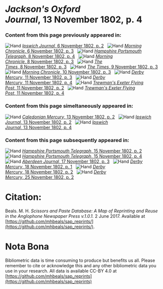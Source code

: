 # *Jackson's Oxford Journal*, 13 November 1802, p. 4  
  
### Content from this page previously appeared in:  
![Hand](http://scissorsandpaste.net/wp-content/uploads/2017/06/smallhandpointer.png) [*Ipswich Journal*, 6 November 1802, p. 2](https://mhbeals.github.io/sap_html/Ipswich-Journal/Ipswich-Journal-6-November-1802-p-2)  
![Hand](http://scissorsandpaste.net/wp-content/uploads/2017/06/smallhandpointer.png) [*Morning Chronicle*, 6 November 1802, p. 3](https://mhbeals.github.io/sap_html/Morning-Chronicle/Morning-Chronicle-6-November-1802-p-3)  
![Hand](http://scissorsandpaste.net/wp-content/uploads/2017/06/smallhandpointer.png) [*Hampshire Portsmouth Telegraph*, 8 November 1802, p. 4](https://mhbeals.github.io/sap_html/Hampshire-Portsmouth-Telegraph/Hampshire-Portsmouth-Telegraph-8-November-1802-p-4)  
![Hand](http://scissorsandpaste.net/wp-content/uploads/2017/06/smallhandpointer.png) [*Morning Chronicle*, 8 November 1802, p. 3](https://mhbeals.github.io/sap_html/Morning-Chronicle/Morning-Chronicle-8-November-1802-p-3)  
![Hand](http://scissorsandpaste.net/wp-content/uploads/2017/06/smallhandpointer.png) [*The Times*, 8 November 1802, p. 3](https://mhbeals.github.io/sap_html/The-Times/The-Times-8-November-1802-p-3)  
![Hand](http://scissorsandpaste.net/wp-content/uploads/2017/06/smallhandpointer.png) [*The Times*, 9 November 1802, p. 3](https://mhbeals.github.io/sap_html/The-Times/The-Times-9-November-1802-p-3)  
![Hand](http://scissorsandpaste.net/wp-content/uploads/2017/06/smallhandpointer.png) [*Morning Chronicle*, 10 November 1802, p. 3](https://mhbeals.github.io/sap_html/Morning-Chronicle/Morning-Chronicle-10-November-1802-p-3)  
![Hand](http://scissorsandpaste.net/wp-content/uploads/2017/06/smallhandpointer.png) [*Derby Mercury*, 11 November 1802, p. 3](https://mhbeals.github.io/sap_html/Derby-Mercury/Derby-Mercury-11-November-1802-p-3)  
![Hand](http://scissorsandpaste.net/wp-content/uploads/2017/06/smallhandpointer.png) [*Derby Mercury*, 11 November 1802, p. 4](https://mhbeals.github.io/sap_html/Derby-Mercury/Derby-Mercury-11-November-1802-p-4)  
![Hand](http://scissorsandpaste.net/wp-content/uploads/2017/06/smallhandpointer.png) [*Trewman's Exeter Flying Post*, 11 November 1802, p. 2](https://mhbeals.github.io/sap_html/Trewman's-Exeter-Flying-Post/Trewman's-Exeter-Flying-Post-11-November-1802-p-2)  
![Hand](http://scissorsandpaste.net/wp-content/uploads/2017/06/smallhandpointer.png) [*Trewman's Exeter Flying Post*, 11 November 1802, p. 4](https://mhbeals.github.io/sap_html/Trewman's-Exeter-Flying-Post/Trewman's-Exeter-Flying-Post-11-November-1802-p-4)  
  
### Content from this page simeltaneously appeared in:  
![Hand](http://scissorsandpaste.net/wp-content/uploads/2017/06/smallhandpointer.png) [*Caledonian Mercury*, 13 November 1802, p. 2](https://mhbeals.github.io/sap_html/Caledonian-Mercury/Caledonian-Mercury-13-November-1802-p-2)  
![Hand](http://scissorsandpaste.net/wp-content/uploads/2017/06/smallhandpointer.png) [*Ipswich Journal*, 13 November 1802, p. 2](https://mhbeals.github.io/sap_html/Ipswich-Journal/Ipswich-Journal-13-November-1802-p-2)  
![Hand](http://scissorsandpaste.net/wp-content/uploads/2017/06/smallhandpointer.png) [*Ipswich Journal*, 13 November 1802, p. 4](https://mhbeals.github.io/sap_html/Ipswich-Journal/Ipswich-Journal-13-November-1802-p-4)  
  
### Content from this page subsequently appeared in:  
![Hand](http://scissorsandpaste.net/wp-content/uploads/2017/06/smallhandpointer.png) [*Hampshire Portsmouth Telegraph*, 15 November 1802, p. 2](https://mhbeals.github.io/sap_html/Hampshire-Portsmouth-Telegraph/Hampshire-Portsmouth-Telegraph-15-November-1802-p-2)  
![Hand](http://scissorsandpaste.net/wp-content/uploads/2017/06/smallhandpointer.png) [*Hampshire Portsmouth Telegraph*, 15 November 1802, p. 4](https://mhbeals.github.io/sap_html/Hampshire-Portsmouth-Telegraph/Hampshire-Portsmouth-Telegraph-15-November-1802-p-4)  
![Hand](http://scissorsandpaste.net/wp-content/uploads/2017/06/smallhandpointer.png) [*Aberdeen Journal*, 17 November 1802, p. 3](https://mhbeals.github.io/sap_html/Aberdeen-Journal/Aberdeen-Journal-17-November-1802-p-3)  
![Hand](http://scissorsandpaste.net/wp-content/uploads/2017/06/smallhandpointer.png) [*Derby Mercury*, 18 November 1802, p. 1](https://mhbeals.github.io/sap_html/Derby-Mercury/Derby-Mercury-18-November-1802-p-1)  
![Hand](http://scissorsandpaste.net/wp-content/uploads/2017/06/smallhandpointer.png) [*Derby Mercury*, 18 November 1802, p. 2](https://mhbeals.github.io/sap_html/Derby-Mercury/Derby-Mercury-18-November-1802-p-2)  
![Hand](http://scissorsandpaste.net/wp-content/uploads/2017/06/smallhandpointer.png) [*Derby Mercury*, 25 November 1802, p. 2](https://mhbeals.github.io/sap_html/Derby-Mercury/Derby-Mercury-25-November-1802-p-2)  


# Citation: 

Beals. M. H. *Scissors and Paste Database: A Map of Reprinting and Reuse in the Anglophone Newspaper Press v.1.0.1.* 2 June 2017. Available at [https://github.com/mhbeals/sap_reprints/](https://github.com/mhbeals/sap_reprints/). 

# Nota Bona

Bibliometric data is time consuming to produce but benefits us all. Please remember to cite or acknowledge this and any other bibliometric data you use in your research. All data is available CC-BY 4.0 at [https://github.com/mhbeals/sap_reprints](https://github.com/mhbeals/sap_reprints)